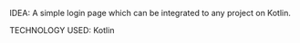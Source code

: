 IDEA:
A simple login page which can be integrated to any project on Kotlin.

TECHNOLOGY USED:
Kotlin



